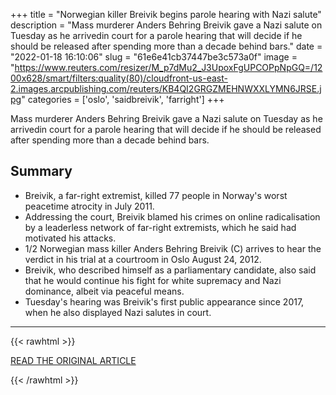 +++
title = "Norwegian killer Breivik begins parole hearing with Nazi salute"
description = "Mass murderer Anders Behring Breivik gave a Nazi salute on Tuesday as he arrivedin court for a parole hearing that will decide if he should be released after spending more than a decade behind bars."
date = "2022-01-18 16:10:06"
slug = "61e6e41cb37447be3c573a0f"
image = "https://www.reuters.com/resizer/M_p7dMu2_J3UpoxFgUPCOPpNpGQ=/1200x628/smart/filters:quality(80)/cloudfront-us-east-2.images.arcpublishing.com/reuters/KB4QI2GRGZMEHNWXXLYMN6JRSE.jpg"
categories = ['oslo', 'saidbreivik', 'farright']
+++

Mass murderer Anders Behring Breivik gave a Nazi salute on Tuesday as he arrivedin court for a parole hearing that will decide if he should be released after spending more than a decade behind bars.

## Summary

- Breivik, a far-right extremist, killed 77 people in Norway's worst peacetime atrocity in July 2011.
- Addressing the court, Breivik blamed his crimes on online radicalisation by a leaderless network of far-right extremists, which he said had motivated his attacks.
- 1/2 Norwegian mass killer Anders Behring Breivik (C) arrives to hear the verdict in his trial at a courtroom in Oslo August 24, 2012.
- Breivik, who described himself as a parliamentary candidate, also said that he would continue his fight for white supremacy and Nazi dominance, albeit via peaceful means.
- Tuesday's hearing was Breivik's first public appearance since 2017, when he also displayed Nazi salutes in court.

---

{{< rawhtml >}}
  <p class="article-category">
    <a target="_blank" href="https://www.reuters.com/world/europe/mass-killer-breiviks-parole-hearing-begin-tuesday-norway-2022-01-17/?taid=61e690cf38cdb90001240bb4&amp;utm_campaign=trueAnthem:+Trending+Content&amp;utm_medium=trueAnthem&amp;utm_source=twitter">READ THE ORIGINAL ARTICLE</a>
  </p>
{{< /rawhtml >}}
